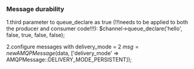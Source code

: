 ### Message durability

1.third parameter to queue_declare as true (!!!needs to be applied to both the producer and consumer code!!!):
$channel->queue_declare('hello', false, true, false, false);

2.configure messages with delivery_mode = 2
$msg = new AMQPMessage($data, ['delivery_mode' => AMQPMessage::DELIVERY_MODE_PERSISTENT]);